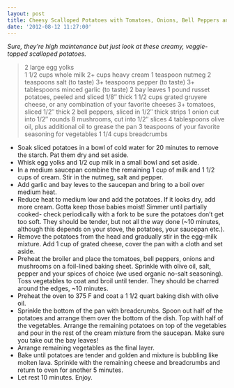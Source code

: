 ```yaml
---
layout: post
title: Cheesy Scalloped Potatoes with Tomatoes, Onions, Bell Peppers and Mushrooms
date: '2012-08-12 11:27:00'
---
```


*Sure, they’re high maintenance but just look at these creamy, veggie-topped scalloped potatoes.*

> 2 large egg yolks  
1 1/2 cups whole milk
2+ cups heavy cream
1 teaspoon nutmeg
2 teaspoons salt (to taste)
3+ teaspoons pepper (to taste)
3+ tablespoons minced garlic (to taste)
2 bay leaves
1 pound russet potatoes, peeled and sliced 1/8″ thick
1 1/2 cups grated gruyere cheese, or any combination of your favorite cheeses
3+ tomatoes, sliced 1/2″ thick
2 bell peppers, sliced in 1/2″ thick strips
1 onion cut into 1/2″ rounds
8 mushrooms, cut into 1/2″ slices
4 tablespoons olive oil, plus additional oil to grease the pan
3 teaspoons of your favorite seasoning for vegetables
1 1/4 cups breadcrumbs

* Soak sliced potatoes in a bowl of cold water for 20 minutes to remove the starch. Pat them dry and set aside.
* Whisk egg yolks and 1/2 cup milk in a small bowl and set aside.
* In a medium saucepan combine the remaining 1 cup of milk and 1 1/2 cups of cream. Stir in the nutmeg, salt and pepper.
* Add garlic and bay leves to the saucepan and bring to a boil over medium heat.
* Reduce heat to medium low and add the potatoes. If it looks dry, add more cream. Gotta keep those babies moist! Simmer until partially cooked- check periodically with a fork to be sure the potatoes don’t get too soft. They should be tender, but not all the way done (~10 minutes, although this depends on your stove, the potatoes, your saucepan etc.).
* Remove the potatoes from the head and gradually stir in the egg-milk mixture. Add 1 cup of grated cheese, cover the pan with a cloth and set aside.
* Preheat the broiler and place the tomatoes, bell peppers, onions and mushrooms on a foil-lined baking sheet. Sprinkle with olive oil, salt, pepper and your spices of choice (we used organic no-salt seasoning). Toss vegetables to coat and broil until tender. They should be charred around the edges, ~10 minutes.
* Preheat the oven to 375 F and coat a 1 1/2 quart baking dish with olive oil.
* Sprinkle the bottom of the pan with breadcrumbs. Spoon out half of the potatoes and arrange them over the bottom of the dish. Top with half of the vegetables. Arrange the remaining potatoes on top of the vegetables and pour in the rest of the cream mixture from the saucepan. Make sure you take out the bay leaves!
* Arrange remaining vegetables as the final layer.
* Bake until potatoes are tender and golden and mixture is bubbling like molten lava. Sprinkle with the remaining cheese and breadcrumbs and return to oven for another 5 minutes.
* Let rest 10 minutes. Enjoy.